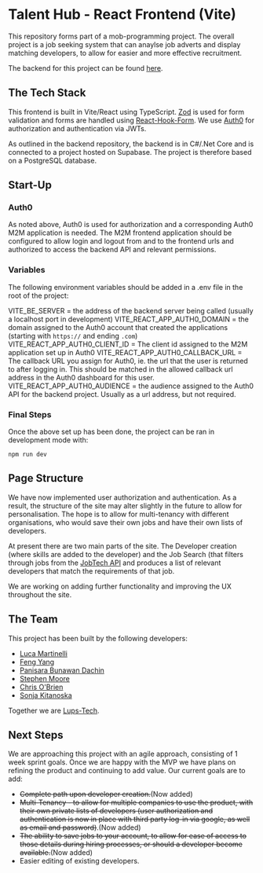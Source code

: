 # Talent Hub - React Frontend (Vite)

This repository forms part of a mob-programming project. The overall project is a job seeking system that can anaylse job adverts and display matching developers, to allow for easier and more effective recruitment.

The backend for this project can be found [here](https://github.com/lups-tech/talenthubBE).

## The Tech Stack
This frontend is built in Vite/React using TypeScript. [Zod](https://zod.dev/) is used for form validation and forms are handled using [React-Hook-Form](https://www.react-hook-form.com/). We use [Auth0](https://auth0.com/) for authorization and authentication via JWTs.

As outlined in the backend repository, the backend is in C#/.Net Core and is connected to a project hosted on Supabase. The project is therefore based on a PostgreSQL database.

## Start-Up

### Auth0
As noted above, Auth0 is used for authorization and a corresponding Auth0 M2M application is needed. The M2M frontend application should be configured to allow login and logout from and to the frontend urls and authorized to access the backend API and relevant permissions.

### Variables
The following environment variables should be added in a .env file in the root of the project:

VITE_BE_SERVER = the address of the backend server being called (usually a localhost port in development)
VITE_REACT_APP_AUTH0_DOMAIN = the domain assigned to the Auth0 account that created the applications (starting with ```https://``` and ending ```.com```)
VITE_REACT_APP_AUTH0_CLIENT_ID = The client id assigned to the M2M application set up in Auth0
VITE_REACT_APP_AUTH0_CALLBACK_URL = The callback URL you assign for Auth0, ie. the url that the user is returned to after logging in. This should be matched in the allowed callback url address in the Auth0 dashboard for this user.
VITE_REACT_APP_AUTH0_AUDIENCE = the audience assigned to the Auth0 API for the backend project. Usually as a url address, but not required.

### Final Steps
Once the above set up has been done, the project can be ran in development mode with:

```npm run dev```

## Page Structure
We have now implemented user authorization and authentication. As a result, the structure of the site may alter slightly in the future to allow for personalisation. The hope is to allow for multi-tenancy with different organisations, who would save their own jobs and have their own lists of developers.

At present there are two main parts of the site. The Developer creation (where skills are added to the developer) and the Job Search (that filters through jobs from the [JobTech API](https://jobtechdev.se/sv) and produces a list of relevant developers that match the requirements of that job. 

We are working on adding further functionality and improving the UX throughout the site.

## The Team
This project has been built by the following developers:
- [Luca Martinelli](https://github.com/Luega)
- [Feng Yang](https://github.com/Finns841594)
- [Panisara Bunawan Dachin](https://github.com/panisara-bd)
- [Stephen Moore](https://github.com/SMooreSwe)
- [Chris O'Brien](https://www.linkedin.com/in/chris-o-brien-314791212/)
- [Sonja Kitanoska](https://www.linkedin.com/in/sonja-kitanoska-986ba8a8/)

Together we are [Lups-Tech](https://github.com/lups-tech).

## Next Steps
We are approaching this project with an agile approach, consisting of 1 week sprint goals. Once we are happy with the MVP we have plans on refining the product and continuing to add value. Our current goals are to add:

- ~~Complete path upon developer creation.~~(Now added)
- ~~Multi-Tenancy - to allow for multiple companies to use the product, with their own private lists of developers (user authorization and authentication is now in place with third party log-in via google, as well as email and password)~~.(Now added)
- ~~The ability to save jobs to your account, to allow for ease of access to those details during hiring processes, or should a developer become available.~~(Now added)
- Easier editing of existing developers.
